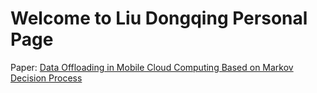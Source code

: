# Welcome to Liu Dongqing Personal Page

Paper: [Data Offloading in Mobile Cloud Computing Based on Markov Decision Process](https://github.com/hollyliu2008/liudongqing.github.io/blob/master/TWC_Dongqing.pdf)
